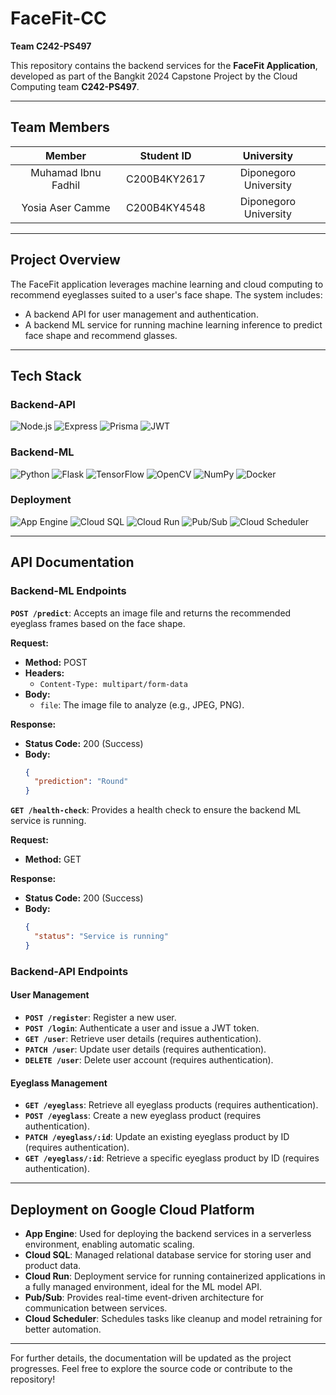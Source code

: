 # FaceFit-CC  
**Team C242-PS497**  

This repository contains the backend services for the **FaceFit Application**, developed as part of the Bangkit 2024 Capstone Project by the Cloud Computing team **C242-PS497**.

---

## **Team Members**

|       Member       |  Student ID  |      University      |
| :-----------------: | :----------: | :-------------------: |
| Muhamad Ibnu Fadhil | C200B4KY2617 | Diponegoro University |
|  Yosia Aser Camme  | C200B4KY4548 | Diponegoro University |

---

## **Project Overview**  
The FaceFit application leverages machine learning and cloud computing to recommend eyeglasses suited to a user's face shape. The system includes:  
- A backend API for user management and authentication.  
- A backend ML service for running machine learning inference to predict face shape and recommend glasses.  

---

## **Tech Stack**

### **Backend-API**  
![Node.js](https://img.shields.io/badge/Node.js-339933?style=for-the-badge&logo=node.js&logoColor=white) ![Express](https://img.shields.io/badge/Express-000000?style=for-the-badge&logo=express&logoColor=white) ![Prisma](https://img.shields.io/badge/Prisma-2D3748?style=for-the-badge&logo=prisma&logoColor=white) ![JWT](https://img.shields.io/badge/JWT-000000?style=for-the-badge&logo=javascript&logoColor=white)  

### **Backend-ML**  
![Python](https://img.shields.io/badge/Python-3776AB?style=for-the-badge&logo=python&logoColor=white) ![Flask](https://img.shields.io/badge/Flask-000000?style=for-the-badge&logo=flask&logoColor=white) ![TensorFlow](https://img.shields.io/badge/TensorFlow-FF6F00?style=for-the-badge&logo=tensorflow&logoColor=white) ![OpenCV](https://img.shields.io/badge/OpenCV-5C3B6D?style=for-the-badge&logo=opencv&logoColor=white) ![NumPy](https://img.shields.io/badge/NumPy-013243?style=for-the-badge&logo=numpy&logoColor=white) ![Docker](https://img.shields.io/badge/Docker-2496ED?style=for-the-badge&logo=docker&logoColor=white)

### **Deployment**  
![App Engine](https://img.shields.io/badge/App_Engine-4285F4?style=for-the-badge&logo=google-cloud&logoColor=white) ![Cloud SQL](https://img.shields.io/badge/Cloud_SQL-4285F4?style=for-the-badge&logo=google-cloud&logoColor=white) ![Cloud Run](https://img.shields.io/badge/Cloud_Run-4285F4?style=for-the-badge&logo=google-cloud&logoColor=white) ![Pub/Sub](https://img.shields.io/badge/Pub/Sub-4285F4?style=for-the-badge&logo=google-cloud&logoColor=white) ![Cloud Scheduler](https://img.shields.io/badge/Cloud_Scheduler-4285F4?style=for-the-badge&logo=google-cloud&logoColor=white)

---

## **API Documentation**  

### **Backend-ML Endpoints**
**`POST /predict`**: Accepts an image file and returns the recommended eyeglass frames based on the face shape.

**Request:**  
- **Method:** POST  
- **Headers:**  
  - `Content-Type: multipart/form-data`  
- **Body:**  
  - `file`: The image file to analyze (e.g., JPEG, PNG).

**Response:**  
- **Status Code:** 200 (Success)  
- **Body:**  
  ```json
  {
    "prediction": "Round"
  }

**`GET /health-check`**: Provides a health check to ensure the backend ML service is running.

**Request:**  
- **Method:** GET

**Response:**  
- **Status Code:** 200 (Success)  
- **Body:**  
  ```json
  {
    "status": "Service is running"
  }

### **Backend-API Endpoints**
#### **User Management**
- **`POST /register`**: Register a new user.
- **`POST /login`**: Authenticate a user and issue a JWT token.  
- **`GET /user`**: Retrieve user details (requires authentication).
- **`PATCH /user`**: Update user details (requires authentication).
- **`DELETE /user`**: Delete user account (requires authentication).

#### **Eyeglass Management**
- **`GET /eyeglass`**: Retrieve all eyeglass products (requires authentication).
- **`POST /eyeglass`**: Create a new eyeglass product (requires authentication).
- **`PATCH /eyeglass/:id`**: Update an existing eyeglass product by ID (requires authentication).
- **`GET /eyeglass/:id`**: Retrieve a specific eyeglass product by ID (requires authentication).

---

## **Deployment on Google Cloud Platform**

- **App Engine**: Used for deploying the backend services in a serverless environment, enabling automatic scaling.
- **Cloud SQL**: Managed relational database service for storing user and product data.
- **Cloud Run**: Deployment service for running containerized applications in a fully managed environment, ideal for the ML model API.
- **Pub/Sub**: Provides real-time event-driven architecture for communication between services.
- **Cloud Scheduler**: Schedules tasks like cleanup and model retraining for better automation.

---

For further details, the documentation will be updated as the project progresses. Feel free to explore the source code or contribute to the repository!
